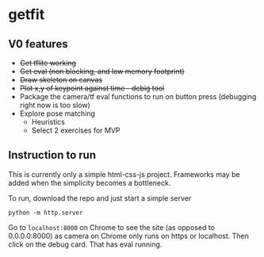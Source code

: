 # getfit

## V0 features
- ~~Get tflite working~~
- ~~Get eval (non blocking, and low memory footprint)~~
- ~~Draw skeleton on canvas~~
- ~~Plot x,y of keypoint against time - debig tool~~
- Package the camera/tf eval functions to run on button press (debugging right now is too slow)
- Explore pose matching 
    - Heuristics
    - Select 2 exercises for MVP

## Instruction to run
This is currently only a simple html-css-js project. Frameworks may be added when the simplicity becomes a bottleneck. 

To run, download the repo and just start a simple server 
```
python -m http.server
```

Go to ```localhost:8000``` on Chrome to see the site (as opposed to 0.0.0.0:8000) as camera on Chrome only runs on https or localhost. Then click on the debug card. That has eval running. 


